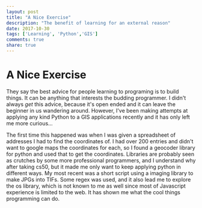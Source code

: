 ```yaml
---
layout: post
title: "A Nice Exercise"
description: "The benefit of learning for an external reason"
date: 2017-10-30
tags: ['Learning', 'Python','GIS']
comments: true
share: true
---
```


# A Nice Exercise

They say the best advice for people learning to programing is to build things. It can be anything that interests the budding programmer. I didn't always *get* this advice, because it's open ended and it can leave the beginner in us wandering around. However, I've been making attempts at applying any kind Python to a GIS applications recently and it has only left me more curious...

The first time this happened was when I was given a spreadsheet of addresses I had to find the coordinates of. I had over 200 entries and didn't want to google maps the coordinates for each, so I found a geocoder library for python and used that to get the coordinates. Libraries are probably seen as crutches by some more professional programmers, and I understand why after taking cs50, but it made me only want to keep applying python in different ways. My most recent was a short script using a imaging library to make JPGs into TIFs. Some regex was used, and it also lead me to explore the os library, which is not known to me as well since most of Javascript experience is limited to the web. It has shown me what the cool things programming can do. 